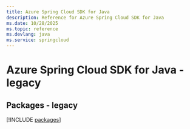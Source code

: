 ```yaml
---
title: Azure Spring Cloud SDK for Java
description: Reference for Azure Spring Cloud SDK for Java
ms.date: 10/28/2025
ms.topic: reference
ms.devlang: java
ms.service: springcloud
---
```

# Azure Spring Cloud SDK for Java - legacy
## Packages - legacy
[!INCLUDE [packages](spring-cloud-index.md)]